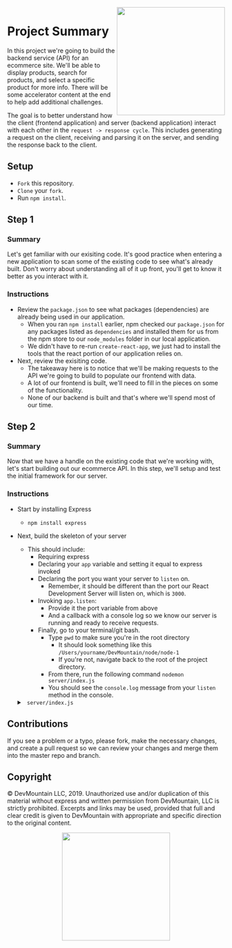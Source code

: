 <img src="https://s3.amazonaws.com/devmountain/readme-logo.png" width="250" align="right">

# Project Summary

In this project we're going to build the backend service (API) for an ecommerce site. We'll be able to display products, search for products, and select a specific product for more info. There will be some accelerator content at the end to help add additional challenges.

The goal is to better understand how the client (frontend application) and server (backend application) interact with each other in the `request -> response cycle`. This includes generating a request on the client, receiving and parsing it on the server, and sending the response back to the client.

## Setup

* `Fork` this repository.
* `Clone` your `fork`.
* Run `npm install`.

## Step 1

### Summary

Let's get familiar with our exisiting code. It's good practice when entering a new application to scan some of the existing code to see what's already built. Don't worry about understanding all of it up front, you'll get to know it better as you interact with it.

### Instructions

* Review the `package.json` to see what packages (dependencies) are already being used in our application.
    * When you ran `npm install` earlier, npm checked our `package.json` for any packages listed as `dependencies` and installed them for us from the npm store to our `node_modules` folder in our local application.
    * We didn't have to re-run `create-react-app`, we just had to install the tools that the react portion of our application relies on.
* Next, review the exisiting code.
    * The takeaway here is to notice that we'll be making requests to the API we're going to build to populate our frontend with data.
    * A lot of our frontend is built, we'll need to fill in the pieces on some of the functionality.
    * None of our backend is built and that's where we'll spend most of our time.

## Step 2

### Summary

Now that we have a handle on the existing code that we're working with, let's start building out our ecommerce API. In this step, we'll setup and test the initial framework for our server.

### Instructions

* Start by installing Express
    * `npm install express`
* Next, build the skeleton of your server
    * This should include:
        * Requiring express
        * Declaring your `app` variable and setting it equal to express invoked
        * Declaring the port you want your server to `listen` on.
            * Remember, it should be different than the port our React Development Server will listen on, which is `3000`.
        * Invoking `app.listen`:
            * Provide it the port variable from above
            * And a callback with a console log so we know our server is running and ready to receive requests.
        * Finally, go to your terminal/git bash.
            * Type `pwd` to make sure you're in the root directory
                * It should look something like this `/Users/yourname/DevMountain/node/node-1`
                * If you're not, navigate back to the root of the project directory.
            * From there, run the following command `nodemon server/index.js`
            * You should see the `console.log` message from your `listen` method in the console.
    <details>
    <summary><code> server/index.js </code></summary>
    ```js
    const express = require('express');

    const app = express();

    const port = 3001;

    app.listen(port, () => {
        console.log(`Server listening on port: ${port}`);
    });
    ```
    </details>

## Contributions

If you see a problem or a typo, please fork, make the necessary changes, and create a pull request so we can review your changes and merge them into the master repo and branch.

## Copyright

© DevMountain LLC, 2019. Unauthorized use and/or duplication of this material without express and written permission from DevMountain, LLC is strictly prohibited. Excerpts and links may be used, provided that full and clear credit is given to DevMountain with appropriate and specific direction to the original content.

<p align="center">
<img src="https://s3.amazonaws.com/devmountain/readme-logo.png" width="250">
</p>
